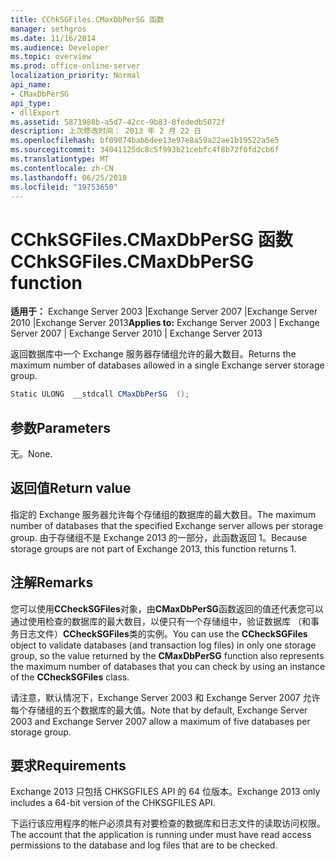```yaml
---
title: CChkSGFiles.CMaxDbPerSG 函数
manager: sethgros
ms.date: 11/16/2014
ms.audience: Developer
ms.topic: overview
ms.prod: office-online-server
localization_priority: Normal
api_name:
- CMaxDbPerSG
api_type:
- dllExport
ms.assetid: 5871988b-a5d7-42cc-9b83-8fededb5072f
description: 上次修改时间： 2013 年 2 月 22 日
ms.openlocfilehash: bf09074bab6dee13e97e8a59a22ae1b19522a5e5
ms.sourcegitcommit: 34041125dc8c5f993b21cebfc4f8b72f0fd2cb6f
ms.translationtype: MT
ms.contentlocale: zh-CN
ms.lasthandoff: 06/25/2018
ms.locfileid: "19753650"
---
```

# <a name="cchksgfilescmaxdbpersg-function"></a><span data-ttu-id="0a831-103">CChkSGFiles.CMaxDbPerSG 函数</span><span class="sxs-lookup"><span data-stu-id="0a831-103">CChkSGFiles.CMaxDbPerSG function</span></span>

<span data-ttu-id="0a831-104">**适用于：** Exchange Server 2003 |Exchange Server 2007 |Exchange Server 2010 |Exchange Server 2013</span><span class="sxs-lookup"><span data-stu-id="0a831-104">**Applies to:** Exchange Server 2003 | Exchange Server 2007 | Exchange Server 2010 | Exchange Server 2013</span></span>
  
<span data-ttu-id="0a831-105">返回数据库中一个 Exchange 服务器存储组允许的最大数目。</span><span class="sxs-lookup"><span data-stu-id="0a831-105">Returns the maximum number of databases allowed in a single Exchange server storage group.</span></span>
  
```cs
Static ULONG  __stdcall CMaxDbPerSG  ();

```

## <a name="parameters"></a><span data-ttu-id="0a831-106">参数</span><span class="sxs-lookup"><span data-stu-id="0a831-106">Parameters</span></span>

<span data-ttu-id="0a831-107">无。</span><span class="sxs-lookup"><span data-stu-id="0a831-107">None.</span></span>
  
## <a name="return-value"></a><span data-ttu-id="0a831-108">返回值</span><span class="sxs-lookup"><span data-stu-id="0a831-108">Return value</span></span>

<span data-ttu-id="0a831-109">指定的 Exchange 服务器允许每个存储组的数据库的最大数目。</span><span class="sxs-lookup"><span data-stu-id="0a831-109">The maximum number of databases that the specified Exchange server allows per storage group.</span></span> <span data-ttu-id="0a831-110">由于存储组不是 Exchange 2013 的一部分，此函数返回 1。</span><span class="sxs-lookup"><span data-stu-id="0a831-110">Because storage groups are not part of Exchange 2013, this function returns 1.</span></span>
  
## <a name="remarks"></a><span data-ttu-id="0a831-111">注解</span><span class="sxs-lookup"><span data-stu-id="0a831-111">Remarks</span></span>

<span data-ttu-id="0a831-112">您可以使用**CCheckSGFiles**对象，由**CMaxDbPerSG**函数返回的值还代表您可以通过使用检查的数据库的最大数目，以便只有一个存储组中，验证数据库 （和事务日志文件）**CCheckSGFiles**类的实例。</span><span class="sxs-lookup"><span data-stu-id="0a831-112">You can use the **CCheckSGFiles** object to validate databases (and transaction log files) in only one storage group, so the value returned by the **CMaxDbPerSG** function also represents the maximum number of databases that you can check by using an instance of the **CCheckSGFiles** class.</span></span> 
  
<span data-ttu-id="0a831-113">请注意，默认情况下，Exchange Server 2003 和 Exchange Server 2007 允许每个存储组的五个数据库的最大值。</span><span class="sxs-lookup"><span data-stu-id="0a831-113">Note that by default, Exchange Server 2003 and Exchange Server 2007 allow a maximum of five databases per storage group.</span></span>
  
## <a name="requirements"></a><span data-ttu-id="0a831-114">要求</span><span class="sxs-lookup"><span data-stu-id="0a831-114">Requirements</span></span>

<span data-ttu-id="0a831-115">Exchange 2013 只包括 CHKSGFILES API 的 64 位版本。</span><span class="sxs-lookup"><span data-stu-id="0a831-115">Exchange 2013 only includes a 64-bit version of the CHKSGFILES API.</span></span>
  
<span data-ttu-id="0a831-116">下运行该应用程序的帐户必须具有对要检查的数据库和日志文件的读取访问权限。</span><span class="sxs-lookup"><span data-stu-id="0a831-116">The account that the application is running under must have read access permissions to the database and log files that are to be checked.</span></span>
  

